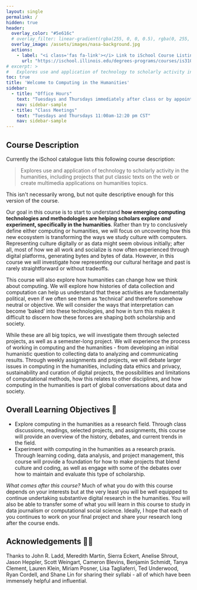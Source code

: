 ```yaml
---
layout: single
permalink: /
hidden: true
header:
  overlay_color: "#5e616c"
  # overlay_filter: linear-gradient(rgba(255, 0, 0, 0.5), rgba(0, 255, 255, 0.5))
  overlay_image: /assets/images/nasa-background.jpg
  actions:
    - label: "<i class='fas fa-link'></i> Link to iSchool Course Listing"
      url: "https://ischool.illinois.edu/degrees-programs/courses/is310"
# excerpt: >
#   Explores use and application of technology to scholarly activity in the humanities, including projects that put classic texts on the web or create multimedia applications on humanities topics.
toc: true
title: 'Welcome to Computing in the Humanities'
sidebar:
  - title: "Office Hours"
    text: "Tuesdays and Thursdays immediately after class or by appointment"
    nav: sidebar-sample
  - title: "Class Meetings"
    text: "Tuesdays and Thursdays 11:00am-12:20 pm CST"
    nav: sidebar-sample
---
```


<!-- {% include particles.html %} -->
## Course Description

Currently the iSchool catalogue lists this following course description:

> Explores use and application of technology to scholarly activity in the humanities, including projects that put classic texts on the web or create multimedia applications on humanities topics.

This isn't necessarily wrong, but not quite descriptive enough for this version of the course.

Our goal in this course is to start to understand **how emerging computing technologies and methodologies are helping scholars explore *and* experiment, specifically in the humanities**. Rather than try to conclusively define either computing or humanities, we will focus on uncovering how this new ecosystem is transforming the ways we study culture with computers. Representing culture digitally or as data might seem obvious initially; after all, most of how we all work and socialize is now often experienced through digital platforms, generating bytes and bytes of data. However, in this course we will investigate how representing our cultural heritage and past is rarely straightforward or without tradeoffs.

This course will also explore how humanities can change how we think about computing. We will explore how histories of data collection and computation can help us understand that these activities are fundamentally political, even if we often see them as ‘technical’ and therefore somehow neutral or objective. We will consider the ways that interpretation can become ‘baked’ into these technologies, and how in turn this makes it difficult to discern how these forces are shaping both scholarship and society.

While these are all big topics, we will investigate them through selected projects, as well as a semester-long project. We will experience the process of working in computing and the humanities - from developing an initial humanistic question to collecting data to analyzing and communicating results. Through weekly assignments and projects, we will debate larger issues in computing in the humanities, including data ethics and privacy, sustainability and curation of digital projects, the possibilities and limitations of computational methods, how this relates to other disciplines, and how computing in the humanities is part of global conversations about data and society.

## Overall Learning Objectives 🚀

- Explore computing in the humanities as a research field. Through class discussions, readings, selected projects, and assignments, this course will provide an overview of the history, debates, and current trends in the field.
- Experiment with computing in the humanities as a research praxis. Through learning coding, data analysis, and project management, this course will provide a foundation for how to make projects that blend culture and coding, as well as engage with some of the debates over how to maintain and evaluate this type of scholarship.

*What comes after this course?* Much of what you do with this course depends on your interests but at the very least you will be well equipped to continue undertaking substantive digital research in the humanities. You will also be able to transfer some of what you will learn in this course to study in data journalism or computational social science. Ideally, I hope that each of you continues to work on your final project and share your research long after the course ends.

## Acknowledgements 🙌🏽

Thanks to John R. Ladd, Meredith Martin, Sierra Eckert, Anelise Shrout, Jason Heppler, Scott Weingart, Cameron Blevins, Benjamin Schmidt, Tanya Clement, Lauren Klein, Miriam Posner, Lisa Tagliaferri, Ted Underwood, Ryan Cordell, and Shane Lin for sharing their syllabi - all of which have been immensely helpful and influential.
